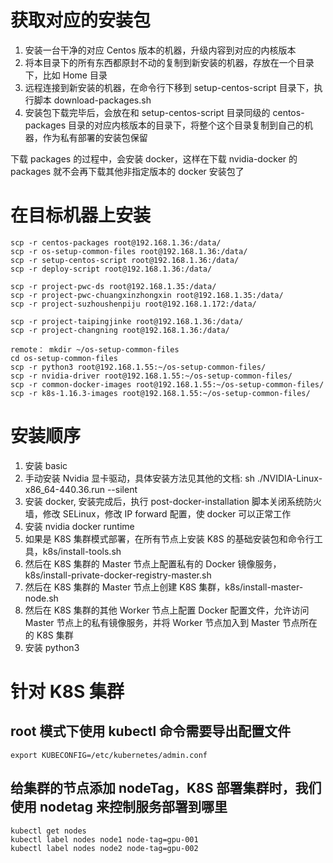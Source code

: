 # 获取对应的安装包

1. 安装一台干净的对应 Centos 版本的机器，升级内容到对应的内核版本
1. 将本目录下的所有东西都原封不动的复制到新安装的机器，存放在一个目录下，比如 Home 目录
1. 远程连接到新安装的机器，在命令行下移到 setup-centos-script 目录下，执行脚本 download-packages.sh
1. 安装包下载完毕后，会放在和 setup-centos-script 目录同级的 centos-packages 目录的对应内核版本的目录下，将整个这个目录复制到自己的机器，作为私有部署的安装包保留

下载 packages 的过程中，会安装 docker，这样在下载 nvidia-docker 的 packages 就不会再下载其他非指定版本的 docker 安装包了

# 在目标机器上安装

```
scp -r centos-packages root@192.168.1.36:/data/
scp -r os-setup-common-files root@192.168.1.36:/data/
scp -r setup-centos-script root@192.168.1.36:/data/
scp -r deploy-script root@192.168.1.36:/data/

scp -r project-pwc-ds root@192.168.1.35:/data/
scp -r project-pwc-chuangxinzhongxin root@192.168.1.35:/data/
scp -r project-suzhoushenpiju root@192.168.1.172:/data/

scp -r project-taipingjinke root@192.168.1.36:/data/
scp -r project-changning root@192.168.1.36:/data/

remote： mkdir ~/os-setup-common-files
cd os-setup-common-files
scp -r python3 root@192.168.1.55:~/os-setup-common-files/
scp -r nvidia-driver root@192.168.1.55:~/os-setup-common-files/
scp -r common-docker-images root@192.168.1.55:~/os-setup-common-files/
scp -r k8s-1.16.3-images root@192.168.1.55:~/os-setup-common-files/

```

# 安装顺序

1. 安装 basic
1. 手动安装 Nvidia 显卡驱动，具体安装方法见其他的文档: sh ./NVIDIA-Linux-x86_64-440.36.run --silent
1. 安装 docker, 安装完成后，执行 post-docker-installation 脚本关闭系统防火墙，修改 SELinux，修改 IP forward 配置，使 docker 可以正常工作
1. 安装 nvidia docker runtime
1. 如果是 K8S 集群模式部署，在所有节点上安装 K8S 的基础安装包和命令行工具，k8s/install-tools.sh
1. 然后在 K8S 集群的 Master 节点上配置私有的 Docker 镜像服务，k8s/install-private-docker-registry-master.sh
1. 然后在 K8S 集群的 Master 节点上创建 K8S 集群，k8s/install-master-node.sh
1. 然后在 K8S 集群的其他 Worker 节点上配置 Docker 配置文件，允许访问 Master 节点上的私有镜像服务，并将 Worker 节点加入到 Master 节点所在的 K8S 集群
1. 安装 python3

# 针对 K8S 集群

## root 模式下使用 kubectl 命令需要导出配置文件

```
export KUBECONFIG=/etc/kubernetes/admin.conf
```

## 给集群的节点添加 nodeTag，K8S 部署集群时，我们使用 nodetag 来控制服务部署到哪里

```
kubectl get nodes
kubectl label nodes node1 node-tag=gpu-001
kubectl label nodes node2 node-tag=gpu-002
```
